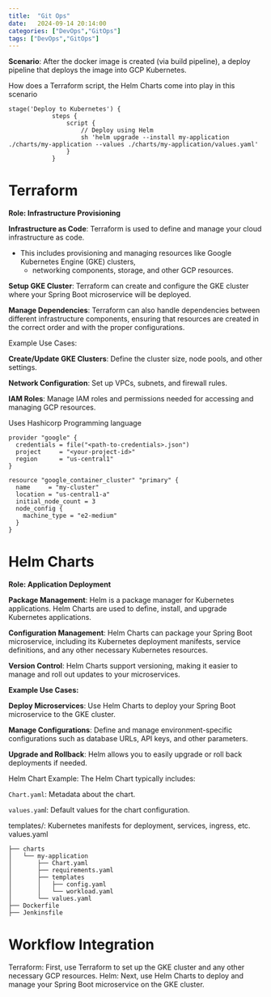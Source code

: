 ```yaml
---
title:  "Git Ops"
date:   2024-09-14 20:14:00
categories: ["DevOps","GitOps"] 
tags: ["DevOps","GitOps"]
---
```


**Scenario**: After the docker image is created (via build pipeline), a deploy pipeline that deploys the image into GCP Kubernetes.

How does a Terraform script, the Helm Charts come into play in this scenario

```jenkins
stage('Deploy to Kubernetes') {
            steps {
                script {
                    // Deploy using Helm
                    sh 'helm upgrade --install my-application ./charts/my-application --values ./charts/my-application/values.yaml'
                }
            }
```

# Terraform
**Role: Infrastructure Provisioning**

**Infrastructure as Code**: Terraform is used to define and manage your cloud infrastructure as code. 
- This includes provisioning and managing resources like Google Kubernetes Engine (GKE) clusters, 
  - networking components, storage, and other GCP resources.
  
**Setup GKE Cluster**: Terraform can create and configure the GKE cluster where your Spring Boot microservice will be deployed.

**Manage Dependencies**: Terraform can also handle dependencies between different infrastructure components, 
ensuring that resources are created in the correct order and with the proper configurations.

Example Use Cases:

**Create/Update GKE Clusters**: Define the cluster size, node pools, and other settings.

**Network Configuration**: Set up VPCs, subnets, and firewall rules.

**IAM Roles**: Manage IAM roles and permissions needed for accessing and managing GCP resources.

Uses Hashicorp Programming language
```hcl
provider "google" {
  credentials = file("<path-to-credentials>.json")
  project     = "<your-project-id>"
  region      = "us-central1"
}

resource "google_container_cluster" "primary" {
  name     = "my-cluster"
  location = "us-central1-a"
  initial_node_count = 3
  node_config {
    machine_type = "e2-medium"
  }
}
```

# Helm Charts
**Role: Application Deployment**

**Package Management**: Helm is a package manager for Kubernetes applications. 
Helm Charts are used to define, install, and upgrade Kubernetes applications.

**Configuration Management**: Helm Charts can package your Spring Boot microservice, 
including its Kubernetes deployment manifests, service definitions, and any other necessary Kubernetes resources.

**Version Control**: Helm Charts support versioning, making it easier to manage and roll out updates to your microservices.

**Example Use Cases:**

**Deploy Microservices**: Use Helm Charts to deploy your Spring Boot microservice to the GKE cluster.

**Manage Configurations**: Define and manage environment-specific configurations such as database URLs, API keys, and other parameters.

**Upgrade and Rollback**: Helm allows you to easily upgrade or roll back deployments if needed.

Helm Chart Example: The Helm Chart typically includes:

`Chart.yaml`: Metadata about the chart.

`values.yam`l: Default values for the chart configuration.

templates/: Kubernetes manifests for deployment, services, ingress, etc.
values.yaml 

```shell
├── charts
│   └── my-application
│       ├── Chart.yaml
│       ├── requirements.yaml
│       ├── templates
│       │   ├── config.yaml
│       │   └── workload.yaml
│       └── values.yaml
├── Dockerfile
├── Jenkinsfile

```



# Workflow Integration
Terraform: First, use Terraform to set up the GKE cluster and any other necessary GCP resources.
Helm: Next, use Helm Charts to deploy and manage your Spring Boot microservice on the GKE cluster.



